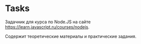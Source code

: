 # Tasks


Задачник для курса по Node.JS на сайте https://learn.javascript.ru/courses/nodejs.

Содержит теоретические материалы и практические задания.
